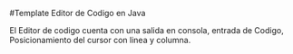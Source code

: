 #Template Editor de Codigo en Java

El Editor de codigo cuenta con una salida en consola, entrada de Codigo, Posicionamiento del cursor con linea y columna.
